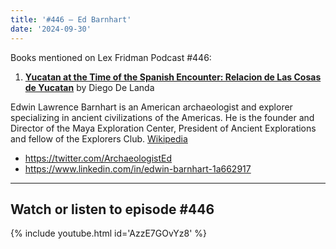 ```yaml
---
title: '#446 – Ed Barnhart'
date: '2024-09-30'
---
```


Books mentioned on Lex Fridman Podcast #446:

1. <b><a href="https://amzn.to/3ZLTSkk" target="_blank" rel="sponsored noopener noreferrer">Yucatan at the Time of the Spanish Encounter: Relacion de Las Cosas de Yucatan</a></b> by Diego De Landa

<!--more-->

Edwin Lawrence Barnhart is an American archaeologist and explorer specializing in ancient civilizations of the Americas. He is the founder and Director of the Maya Exploration Center, President of Ancient Explorations and fellow of the Explorers Club. <a href="https://en.wikipedia.org/wiki/Ed_Barnhart" target="_blank">Wikipedia</a>

- <a href="https://twitter.com/ArchaeologistEd" target="_blank">https://twitter.com/ArchaeologistEd</a>
- <a href="https://www.linkedin.com/in/edwin-barnhart-1a662917" target="_blank">https://www.linkedin.com/in/edwin-barnhart-1a662917</a>

- - - - - -

## Watch or listen to episode #446

{% include youtube.html id='AzzE7GOvYz8' %}